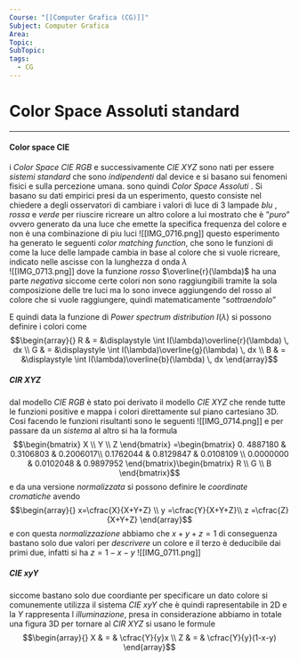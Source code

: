 ```yaml
---
Course: "[[Computer Grafica (CG)]]"
Subject: Computer Grafica
Area: 
Topic: 
SubTopic: 
tags:
  - CG
---
```



# Color Space Assoluti standard
---

#### Color space CIE  
i _Color Space_ _CIE RGB_ e successivamente _CIE XYZ_ sono nati per essere _sistemi standard_ che sono _indipendenti_ dal device e si basano sui fenomeni fisici e sulla percezione umana. sono quindi _Color Space Assoluti_ .
Si basano su dati empirici presi da un esperimento, questo consiste nel chiedere a degli osservatori di cambiare i valori di luce di 3 lampade  _blu_ , _rossa_ e  _verde_ per riuscire ricreare un altro colore a lui mostrato che è ”_puro_” ovvero generato da una luce che emette la specifica frequenza del colore e non è una combinazione di piu luci
![[IMG_0716.png]]
questo esperimento ha generato le seguenti _color matching function_, che sono le funzioni di come la luce delle lampade cambia in base al colore che si vuole ricreare, indicato nelle ascisse con la lunghezza d onda $\lambda$   
![[IMG_0713.png]]
dove la funzione  _rosso_ $\overline{r}(\lambda)$ ha una parte _negativa_ siccome certe colori non sono raggiungibili tramite la sola composizione delle tre luci ma lo sono invece aggiungendo del rosso al colore che si vuole raggiungere, quindi matematicamente “_sottraendolo_”

E quindi data la funzione di _Power spectrum distribution_ $I(\lambda)$ si possono definire i colori come $$\begin{array}{}
 R  & = &\displaystyle  \int I(\lambda)\overline{r}(\lambda)  \, dx \\
G  & = &\displaystyle  \int I(\lambda)\overline{g}(\lambda)  \, dx \\
 B & = &\displaystyle  \int I(\lambda)\overline{b}(\lambda)  \, dx
\end{array}$$
##### CIR XYZ
dal modello _CIE  RGB_ è stato poi derivato  il modello _CIE XYZ_ che rende tutte le funzioni positive e mappa i colori direttamente sul piano cartesiano 3D.
Cosi facendo le funzioni risultanti sono le seguenti
![[IMG_0714.png]]
e per passare da un _sistema_ al altro si ha la formula $$\begin{bmatrix}
X \\ Y \\ Z
\end{bmatrix} =\begin{bmatrix}
0. 4887180 & 0.3106803 & 0.2006017\\ 0.1762044 & 0.8129847 & 0.0108109 \\ 0.0000000 & 0.0102048 & 0.9897952
\end{bmatrix}\begin{bmatrix}
R \\ G \\ B
\end{bmatrix}$$
e da una versione _normalizzata_ si possono definire le _coordinate cromatiche_ avendo 
$$\begin{array}{}
x=\cfrac{X}{X+Y+Z} \\ y =\cfrac{Y}{X+Y+Z}\\ z =\cfrac{Z}{X+Y+Z} 
\end{array}$$
e con questa _normalizzazione_ abbiamo che $x+y+z=1$ di conseguenza bastano solo due valori per _descrivere_ un colore e il terzo è deducibile dai primi due, infatti si ha $z=1-x-y$ 
![[IMG_0711.png]]

##### CIE xyY
siccome bastano solo due coordiante per specificare un dato colore si comunemente utilizza il sistema _CIE xyY_ che è quindi rapresentabile in 2D e la $Y$ rappresenta l _illuminazione_, presa in considerazione abbiamo in totale una figura 3D 
per tornare al _CIR XYZ_ si usano le formule $$\begin{array}{}
X & = & \cfrac{Y}{y}x \\
Z & = & \cfrac{Y}{y}(1-x-y)
\end{array}$$
